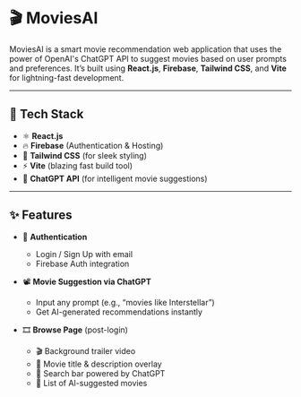 # 🎬 MoviesAI

MoviesAI is a smart movie recommendation web application that uses the power of OpenAI's ChatGPT API to suggest movies based on user prompts and preferences. It’s built using **React.js**, **Firebase**, **Tailwind CSS**, and **Vite** for lightning-fast development.

---

## 🚀 Tech Stack

- ⚛️ **React.js**
- 🔥 **Firebase** (Authentication & Hosting)
- 💨 **Tailwind CSS** (for sleek styling)
- ⚡ **Vite** (blazing fast build tool)
- 🧠 **ChatGPT API** (for intelligent movie suggestions)

---

## ✨ Features

- 🔐 **Authentication**
  - Login / Sign Up with email
  - Firebase Auth integration

- 📽️ **Movie Suggestion via ChatGPT**
  - Input any prompt (e.g., “movies like Interstellar”)
  - Get AI-generated recommendations instantly

- 🎞️ **Browse Page** (post-login)
  - 🎬 Background trailer video
  - 🧾 Movie title & description overlay
  - 🎯 Search bar powered by ChatGPT
  - 📜 List of AI-suggested movies

